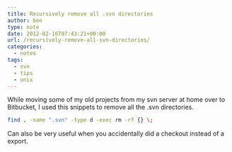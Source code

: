 ```yaml
---
title: Recursively remove all .svn directories
author: ben
type: note
date: 2012-02-16T07:43:21+00:00
url: /recursively-remove-all-svn-directories/
categories:
  - notes
tags:
  - svn
  - tips
  - unix
---
```


While moving some of my old projects from my svn server at home over to Bitbucket, I used this snippets to remove all the .svn directories.

```bash
find . -name ".svn" -type d -exec rm -rf {} \;
```

Can also be very useful when you accidentally did a checkout instead of a export.
